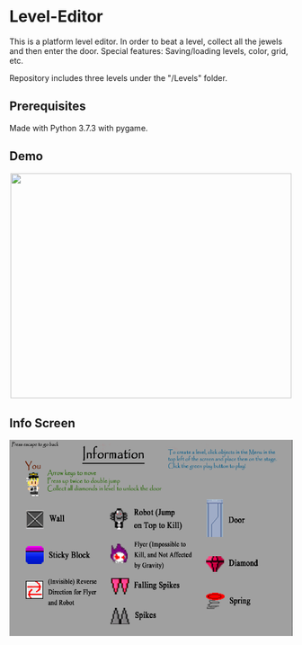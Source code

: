 # Level-Editor

This is a platform level editor. In order to beat a level, collect all the jewels and then enter the door.
Special features: Saving/loading levels, color, grid, etc.

Repository includes three levels under the "/Levels" folder.

## Prerequisites
Made with Python 3.7.3 with pygame.

## Demo
<p align="center">
<img src="https://github.com/bradwyatt/LevelEditor/blob/master/Docs/demo.gif?raw=true" width="500" height="400"></img>
</p>

## Info Screen
![ScreenShot](/Docs/InfoScreen.PNG)


